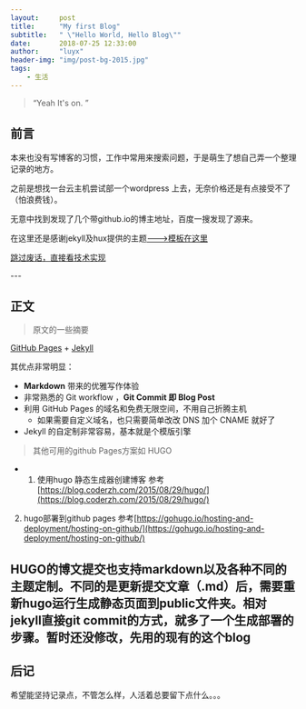 ```yaml
---
layout:     post
title:      "My first Blog"
subtitle:   " \"Hello World, Hello Blog\""
date:       2018-07-25 12:33:00
author:     "luyx"
header-img: "img/post-bg-2015.jpg"
tags:
    - 生活
---
```


> “Yeah It's on. ”


## 前言

本来也没有写博客的习惯，工作中常用来搜索问题，于是萌生了想自己弄一个整理记录的地方。

之前是想找一台云主机尝试部一个wordpress 上去，无奈价格还是有点接受不了（怕浪费钱）。

无意中找到发现了几个带github.io的博主地址，百度一搜发现了源来。

在这里还是感谢jekyll及hux提供的主题[--->模板在这里](https://github.com/Huxpro/huxblog-boilerplate)

[跳过废话，直接看技术实现 ](#content)


<p id = "content"></p>
---

## 正文

 > 原文的一些摘要


 [GitHub Pages](https://pages.github.com/) + [Jekyll](http://jekyllrb.com/) 

其优点非常明显：

* **Markdown** 带来的优雅写作体验
* 非常熟悉的 Git workflow ，**Git Commit 即 Blog Post**
* 利用 GitHub Pages 的域名和免费无限空间，不用自己折腾主机
	* 如果需要自定义域名，也只需要简单改改 DNS 加个 CNAME 就好了
* Jekyll 的自定制非常容易，基本就是个模版引擎

>其他可用的github Pages方案如 HUGO

* 1. 使用hugo 静态生成器创建博客 参考[https://blog.coderzh.com/2015/08/29/hugo/](https://blog.coderzh.com/2015/08/29/hugo/)
2. hugo部署到github pages 参考[https://gohugo.io/hosting-and-deployment/hosting-on-github/](https://gohugo.io/hosting-and-deployment/hosting-on-github/)

HUGO的博文提交也支持markdown以及各种不同的主题定制。不同的是更新提交文章（.md）后，需要重新hugo运行生成静态页面到public文件夹。相对jekyll直接git commit的方式，就多了一个生成部署的步骤。暂时还没修改，先用的现有的这个blog
---




## 后记

希望能坚持记录点，不管怎么样，人活着总要留下点什么。。。


